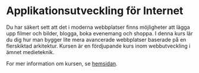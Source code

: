 # Applikationsutveckling för Internet

Du har säkert sett att det i moderna webbplatser finns möjligheter att lägga upp filmer och bilder, blogga, boka evenemang och shoppa. I denna kurs lär du dig hur man bygger lite mera avancerade webbplatser baserade på en flerskiktad arkitektur. Kursen är en fördjupande kurs inom webbutveckling i ämnet medieteknik.

For mer information om kursen, se [hemsidan](http://www.moodle2.tfe.umu.se/course/view.php?id=726).